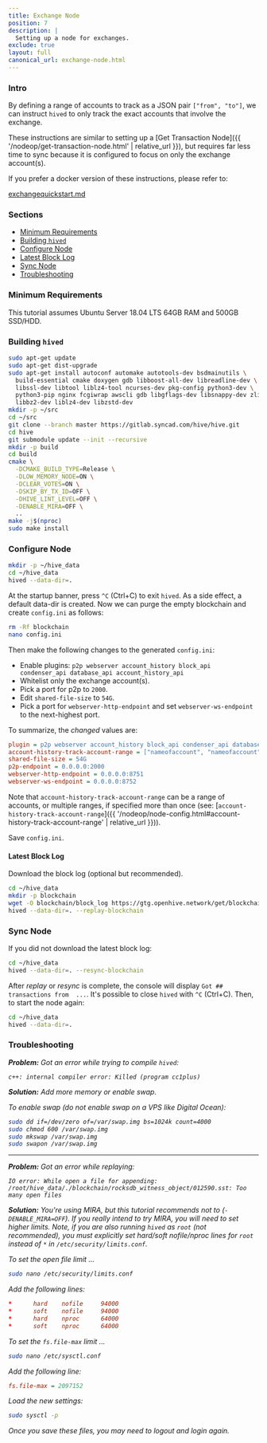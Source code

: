 ```yaml
---
title: Exchange Node
position: 7
description: |
  Setting up a node for exchanges.
exclude: true
layout: full
canonical_url: exchange-node.html
---
```


### Intro

By defining a range of accounts to track as a JSON pair `["from", "to"]`, we can instruct `hived` to only track the exact accounts that involve the exchange.

These instructions are similar to setting up a [Get Transaction Node]({{ '/nodeop/get-transaction-node.html' | relative_url }}), but requires far less time to sync because it is configured to focus on only the exchange account(s).

If you prefer a docker version of these instructions, please refer to:

[exchangequickstart.md](https://gitlab.syncad.com/hive/hive/-/blob/master/doc/exchangequickstart.md)

### Sections

* [Minimum Requirements](#minimum-requirements)
* [Building `hived`](#building-hived)
* [Configure Node](#configure-node)
* [Latest Block Log](#latest-block-log)
* [Sync Node](#sync-node)
* [Troubleshooting](#troubleshooting)

### Minimum Requirements

This tutorial assumes Ubuntu Server 18.04 LTS 64GB RAM and 500GB SSD/HDD.

### Building `hived`

```bash
sudo apt-get update
sudo apt-get dist-upgrade
sudo apt-get install autoconf automake autotools-dev bsdmainutils \
  build-essential cmake doxygen gdb libboost-all-dev libreadline-dev \
  libssl-dev libtool liblz4-tool ncurses-dev pkg-config python3-dev \
  python3-pip nginx fcgiwrap awscli gdb libgflags-dev libsnappy-dev zlib1g-dev \
  libbz2-dev liblz4-dev libzstd-dev
mkdir -p ~/src
cd ~/src
git clone --branch master https://gitlab.syncad.com/hive/hive.git
cd hive
git submodule update --init --recursive
mkdir -p build
cd build
cmake \
  -DCMAKE_BUILD_TYPE=Release \
  -DLOW_MEMORY_NODE=ON \
  -DCLEAR_VOTES=ON \
  -DSKIP_BY_TX_ID=OFF \
  -DHIVE_LINT_LEVEL=OFF \
  -DENABLE_MIRA=OFF \
  ..
make -j$(nproc)
sudo make install
```

### Configure Node

```bash
mkdir -p ~/hive_data
cd ~/hive_data
hived --data-dir=.
```

At the startup banner, press `^C` (Ctrl+C) to exit `hived`.  As a side effect, a default data-dir is created.  Now we can purge the empty blockchain and create `config.ini` as follows:

```bash
rm -Rf blockchain
nano config.ini
```

Then make the following changes to the generated `config.ini`:

* Enable plugins: `p2p webserver account_history block_api condenser_api database_api account_history_api`
* Whitelist only the exchange account(s).
* Pick a port for p2p to `2000`.
* Edit `shared-file-size` to `54G`.
* Pick a port for `webserver-http-endpoint` and set `webserver-ws-endpoint` to the next-highest port.

To summarize, the *changed* values are:

```ini
plugin = p2p webserver account_history block_api condenser_api database_api account_history_api
account-history-track-account-range = ["nameofaccount", "nameofaccount"]
shared-file-size = 54G
p2p-endpoint = 0.0.0.0:2000
webserver-http-endpoint = 0.0.0.0:8751
webserver-ws-endpoint = 0.0.0.0:8752
```

Note that `account-history-track-account-range` can be a range of accounts, or multiple ranges, if specified more than once (see: [`account-history-track-account-range`]({{ '/nodeop/node-config.html#account-history-track-account-range' | relative_url }})).

Save `config.ini`.

#### Latest Block Log

Download the block log (optional but recommended).

```bash
cd ~/hive_data
mkdir -p blockchain
wget -O blockchain/block_log https://gtg.openhive.network/get/blockchain/block_log
hived --data-dir=. --replay-blockchain
```

### Sync Node

If you did not download the latest block log:

```bash
cd ~/hive_data
hived --data-dir=. --resync-blockchain
```

After *replay* or *resync* is complete, the console will display `Got ## transactions from  ...`.  It's possible to close `hived` with `^C` (Ctrl+C).  Then, to start the node again:

```bash
cd ~/hive_data
hived --data-dir=.
```

### Troubleshooting<a style="float: right" href="#sections"><i class="fas fa-chevron-up fa-sm" /></a>

**Problem:** Got an error while trying to compile `hived`:

`c++: internal compiler error: Killed (program cc1plus)`

**Solution:** Add more memory or enable swap.

To enable swap (do not enable swap on a VPS like Digital Ocean):

```bash
sudo dd if=/dev/zero of=/var/swap.img bs=1024k count=4000
sudo chmod 600 /var/swap.img
sudo mkswap /var/swap.img
sudo swapon /var/swap.img
```

---

**Problem:** Got an error while replaying:

`IO error: While open a file for appending: /root/hive_data/./blockchain/rocksdb_witness_object/012590.sst: Too many open files`

**Solution:** You're using MIRA, but this tutorial recommends *not* to (`-DENABLE_MIRA=OFF`).  If you really *intend* to try MIRA, you will need to set higher limits.  Note, if you are also running `hived` as `root` (not recommended), you must explicitly set hard/soft nofile/nproc lines for `root` instead of `*` in `/etc/security/limits.conf`.

To set the open file limit ...

```bash
sudo nano /etc/security/limits.conf
```

Add the following lines:

```conf
*      hard    nofile     94000
*      soft    nofile     94000
*      hard    nproc      64000
*      soft    nproc      64000
```

To set the `fs.file-max` limit ...

```bash
sudo nano /etc/sysctl.conf
```

Add the following line:

```ini
fs.file-max = 2097152
```

Load the new settings:

```bash
sudo sysctl -p
```

Once you save these files, you may need to logout and login again.
